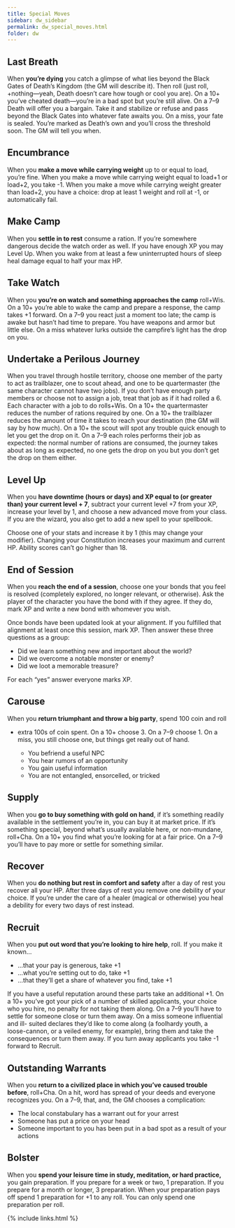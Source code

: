 ```yaml
---
title: Special Moves
sidebar: dw_sidebar
permalink: dw_special_moves.html
folder: dw
---
```


## Last Breath

When **you’re dying** you catch a glimpse of what lies beyond the Black Gates
of Death’s Kingdom \(the GM will describe it\). Then roll \(just roll,
+nothing—yeah, Death doesn’t care how tough or cool you are\). On a 10+ you’ve
cheated death—you’re in a bad spot but you’re still alive. On a 7–9 Death will
offer you a bargain. Take it and stabilize or refuse and pass beyond the Black
Gates into whatever fate awaits you. On a miss, your fate is sealed. You’re
marked as Death’s own and you’ll cross the threshold soon. The GM will tell
you when.

## Encumbrance

When you **make a move while carrying weight** up to or equal to load, you’re
fine. When you make a move while carrying weight equal to load+1 or load+2,
you take -1. When you make a move while carrying weight greater than load+2,
you have a choice: drop at least 1 weight and roll at -1, or automatically
fail.

## Make Camp

When you **settle in to rest** consume a ration. If you’re somewhere dangerous
decide the watch order as well. If you have enough XP you may Level Up. When
you wake from at least a few uninterrupted hours of sleep heal damage equal to
half your max HP.

## Take Watch

When you **you’re on watch and something approaches the camp** roll+Wis. On a
10+ you’re able to wake the camp and prepare a response, the camp takes +1
forward. On a 7–9 you react just a moment too late; the camp is awake but
hasn’t had time to prepare. You have weapons and armor but little else. On a
miss whatever lurks outside the campfire’s light has the drop on you.

## Undertake a Perilous Journey

When you travel through hostile territory, choose one member of the party to
act as trailblazer, one to scout ahead, and one to be quartermaster \(the same
character cannot have two jobs\). If you don’t have enough party members or
choose not to assign a job, treat that job as if it had rolled a 6. Each
character with a job to do rolls+Wis. On a 10+ the quartermaster reduces the
number of rations required by one. On a 10+ the trailblazer reduces the amount
of time it takes to reach your destination \(the GM will say by how much\). On
a 10+ the scout will spot any trouble quick enough to let you get the drop on
it. On a 7–9 each roles performs their job as expected: the normal number of
rations are consumed, the journey takes about as long as expected, no one gets
the drop on you but you don’t get the drop on them either.

## Level Up

When you **have downtime \(hours or days\) and XP equal to \(or greater than\)
your current level + 7**, subtract your current level +7 from your XP,
increase your level by 1, and choose a new advanced move from your class. If
you are the wizard, you also get to add a new spell to your spellbook.

Choose one of your stats and increase it by 1 \(this may change your
modifier\). Changing your Constitution increases your maximum and current HP.
Ability scores can’t go higher than 18.

## End of Session

When you **reach the end of a session**, choose one your bonds that you feel
is resolved \(completely explored, no longer relevant, or otherwise\). Ask the
player of the character you have the bond with if they agree. If they do, mark
XP and write a new bond with whomever you wish.

Once bonds have been updated look at your alignment. If you fulfilled that
alignment at least once this session, mark XP. Then answer these three
questions as a group:

  * Did we learn something new and important about the world?
  * Did we overcome a notable monster or enemy?
  * Did we loot a memorable treasure?

For each “yes” answer everyone marks XP.

## Carouse

When you **return triumphant and throw a big party**, spend 100 coin and roll
+ extra 100s of coin spent. On a 10+ choose 3. On a 7–9 choose 1. On a miss,
you still choose one, but things get really out of hand.

  * You befriend a useful NPC
  * You hear rumors of an opportunity
  * You gain useful information
  * You are not entangled, ensorcelled, or tricked

## Supply

When you **go to buy something with gold on hand**, if it’s something readily
available in the settlement you’re in, you can buy it at market price. If it’s
something special, beyond what’s usually available here, or non-mundane,
roll+Cha. On a 10+ you find what you’re looking for at a fair price. On a 7–9
you’ll have to pay more or settle for something similar.

## Recover

When you **do nothing but rest in comfort and safety** after a day of rest you
recover all your HP. After three days of rest you remove one debility of your
choice. If you’re under the care of a healer \(magical or otherwise\) you heal
a debility for every two days of rest instead.

## Recruit

When you **put out word that you’re looking to hire help**, roll. If you make
it known…

  * …that your pay is generous, take +1
  * …what you’re setting out to do, take +1
  * …that they’ll get a share of whatever you find, take +1

If you have a useful reputation around these parts take an additional +1. On a
10+ you’ve got your pick of a number of skilled applicants, your choice who
you hire, no penalty for not taking them along. On a 7–9 you’ll have to settle
for someone close or turn them away. On a miss someone influential and ill-
suited declares they’d like to come along \(a foolhardy youth, a loose-cannon,
or a veiled enemy, for example\), bring them and take the consequences or turn
them away. If you turn away applicants you take -1 forward to Recruit.

## Outstanding Warrants

When you **return to a civilized place in which you’ve caused trouble
before**, roll+Cha. On a hit, word has spread of your deeds and everyone
recognizes you. On a 7–9, that, and, the GM chooses a complication:

  * The local constabulary has a warrant out for your arrest
  * Someone has put a price on your head
  * Someone important to you has been put in a bad spot as a result of your actions

## Bolster

When you **spend your leisure time in study, meditation, or hard practice,**
you gain preparation. If you prepare for a week or two, 1 preparation. If you
prepare for a month or longer, 3 preparation. When your preparation pays off
spend 1 preparation for +1 to any roll. You can only spend one preparation per
roll.

{% include links.html %}
